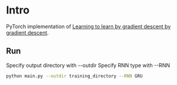 # Intro

PyTorch implementation of [Learning to learn by gradient descent by gradient descent](https://arxiv.org/abs/1606.04474).

## Run
Specify output directory with --outdir
Specify RNN type with --RNN
```bash
python main.py --outdir training_directory --RNN GRU
```

